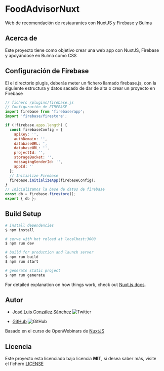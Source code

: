 # FoodAdvisorNuxt

Web de recomendación de restaurantes con NuxtJS y Firebase y Bulma

## Acerca de

Este proyecto tiene como objetivo crear una web app con NuxtJS, Firebase y apoyándose en Bulma como CSS

## Configuración de Firebase
El el directorio plugis, deberás meter un fichero llamado firebase.js, con la siguiente estructura y datos sacado de dar de alta o crear un proyecto en Firebase

```javascript
// fichero /plugins/firebase.js
// Configuración de FIREBASE
import firebase from 'firebase/app';
import 'firebase/firestore';

if (!firebase.apps.length) {
  const firebaseConfig = {
    apiKey: '',
    authDomain: '',
    databaseURL: ',
    databaseURL: '',
    projectId: '',
    storageBucket: '',
    messagingSenderId: '',
    appId: ''
  };
  // Initialize Firebase
  firebase.initializeApp(firebaseConfig);
}
// Inicializamos la base de datos de firebase
const db = firebase.firestore();
export { db };

```

## Build Setup

```bash
# install dependencies
$ npm install

# serve with hot reload at localhost:3000
$ npm run dev

# build for production and launch server
$ npm run build
$ npm run start

# generate static project
$ npm run generate
```

For detailed explanation on how things work, check out [Nuxt.js docs](https://nuxtjs.org).

## Autor

- [José Luis González Sánchez](https://twitter.com/joseluisgonsan) ![Twitter](https://img.shields.io/twitter/follow/joseluisgonsan?style=social)

* [GitHub](https://github.com/joseluisgs) ![GitHub](https://img.shields.io/github/followers/joseluisgs?style=social)

Basado en el curso de OpenWebinars de [NuxtJS](https://openwebinars.net/cursos/nuxtjs/)

## Licencia

Este proyecto esta licenciado bajo licencia **MIT**, si desea saber más, visite el fichero [LICENSE](https://github.com/joseluisgs/FoodAdvisorNuxt/blob/master/LICENSE)
